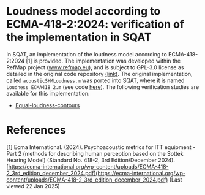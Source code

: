 # Loudness model according to ECMA-418-2:2024: verification of the implementation in SQAT

In SQAT, an implementation of the loudness model according to ECMA-418-2:2024 [1] is provided. The implementation was developed within the RefMap project (www.refmap.eu), and is subject to GPL-3.0 license as detailed in the original code repository [(link)](https://github.com/acoustics-code-salford/refmap-psychoacoustics). The original implementation, called `acousticSHMLoudness.m` was ported into SQAT, where it is named `Loudness_ECMA418_2.m` (see code [here](../../psychoacoustic_metrics/Loudness_ECMA418_2/Loudness_ECMA418_2.m)). The following verification studies are available for this implementation:

- [Equal-loudness-contours](1_equal_loudness_level_contours)

# References
[1] Ecma International. (2024). Psychoacoustic metrics for ITT equipment - Part 2 (methods for describing human perception based on the Sottek Hearing Model) (Standard No. 418-2, 3rd Edition/December 2024). [https://ecma-international.org/wp-content/uploads/ECMA-418-2_3rd_edition_december_2024.pdf](https://ecma-international.org/wp-content/uploads/ECMA-418-2_3rd_edition_december_2024.pdf) (Last viewed 22 Jan 2025)

